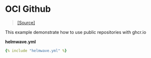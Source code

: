 # OCI Github

> [ [Source] ](https://github.com/helmwave/docs/tree/0.21.x/docs/examples/oci)

This example demonstrate how to use public repositories with ghcr.io


**helmwave.yml**

```yaml
{% include "helmwave.yml" %}
```
